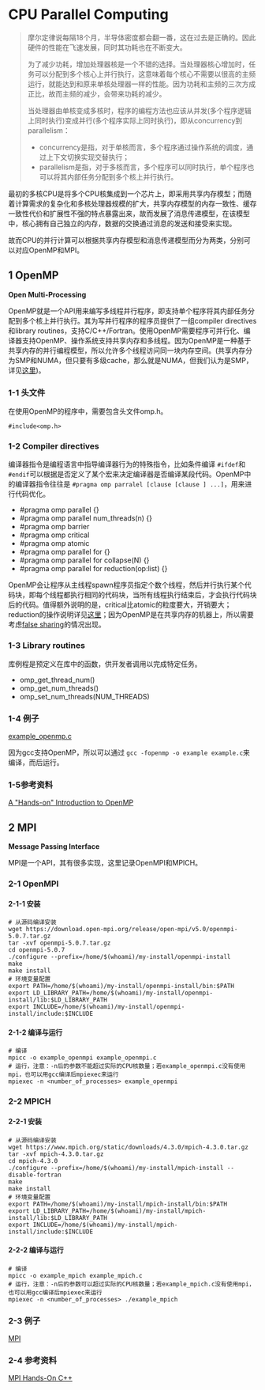 # CPU Parallel Computing

> 摩尔定律说每隔18个月，半导体密度都会翻一番，这在过去是正确的。因此硬件的性能在飞速发展，同时其功耗也在不断变大。
>
> 为了减少功耗，增加处理器核是一个不错的选择。当处理器核心增加时，任务可以分配到多个核心上并行执行，这意味着每个核心不需要以很高的主频运行，就能达到和原来单核处理器一样的性能。因为功耗和主频的三次方成正比，故而主频的减少，会带来功耗的减少。
>
> 当处理器由单核变成多核时，程序的编程方法也应该从并发(多个程序逻辑上同时执行)变成并行(多个程序实际上同时执行)，即从concurrency到parallelism：
>
> * concurrency是指，对于单核而言，多个程序通过操作系统的调度，通过上下文切换实现交替执行；
> * parallelism是指，对于多核而言，多个程序可以同时执行，单个程序也可以将其内部任务分配到多个核上并行执行。

最初的多核CPU是将多个CPU核集成到一个芯片上，即采用共享内存模型；而随着计算需求的复杂化和多核处理器规模的扩大，共享内存模型的内存一致性、缓存一致性代价和扩展性不强的特点暴露出来，故而发展了消息传递模型，在该模型中，核心拥有自己独立的内存，数据的交换通过消息的发送和接受来实现。

故而CPU的并行计算可以根据共享内存模型和消息传递模型而分为两类，分别可以对应OpenMP和MPI。

## 1 OpenMP

**Open Multi-Processing**

OpenMP就是一个API用来编写多线程并行程序，即支持单个程序将其内部任务分配到多个核上并行执行。其为写并行程序的程序员提供了一组compiler directives和library routines，支持C/C++/Fortran。使用OpenMP需要程序可并行化、编译器支持OpenMP、操作系统支持共享内存和多线程。因为OpenMP是一种基于共享内存的并行编程模型，所以允许多个线程访问同一块内存空间。(共享内存分为SMP和NUMA，但只要有多级cache，那么就是NUMA，但我们认为是SMP，详见[这里](openmp/pic/SMPandNUMA.jpg))。

### 1-1 头文件

在使用OpenMP的程序中，需要包含头文件omp.h。

```
#include<omp.h>
```

### 1-2 Compiler directives

编译器指令是编程语言中指导编译器行为的特殊指令，比如条件编译 `#ifdef`和 `#endif`可以根据是否定义了某个宏来决定编译器是否编译某段代码。OpenMP中的编译器指令往往是 `#pragma omp parralel [clause [clause ] ...]`，用来进行代码优化。

* #pragma omp parallel {}
* #pragma omp parallel num_threads(n) {}
* #pragma omp barrier
* #pragma omp critical
* #pragma omp atomic
* #pragma omp parallel for {}
* #pragma omp parallel for collapse(N) {}
* #pragma omp parallel for reduction(op:list) {}

OpenMP会让程序从主线程spawn程序员指定个数个线程，然后并行执行某个代码块，即每个线程都执行相同的代码块，当所有线程执行结束后，才会执行代码块后的代码。值得额外说明的是，critical比atomic的粒度要大，开销要大；reduction的操作说明详见[这里](openmp/pic/reduction.jpg)；因为OpenMP是在共享内存的机器上，所以需要考虑[false sharing](openmp/pic/falsesharing.jpg)的情况出现。

### 1-3 Library routines

库例程是预定义在库中的函数，供开发者调用以完成特定任务。

* omp_get_thread_num()
* omp_get_num_threads()
* omp_set_num_threads(NUM_THREADS)

### 1-4 例子

[example_openmp.c](openmp/code/example_openmp.c)

因为gcc支持OpenMP，所以可以通过 `gcc -fopenmp -o example example.c`来编译，而后运行。

### 1-5参考资料

[A &#34;Hands-on&#34; Introduction to OpenMP](openmp/learn/Intro_To_OpenMP_Mattson.pdf)

## 2 MPI

**Message Passing Interface**

MPI是一个API，其有很多实现，这里记录OpenMPI和MPICH。

### 2-1 OpenMPI

#### 2-1-1 安装

```shell
# 从源码编译安装
wget https://download.open-mpi.org/release/open-mpi/v5.0/openmpi-5.0.7.tar.gz
tar -xvf openmpi-5.0.7.tar.gz
cd openmpi-5.0.7
./configure --prefix=/home/$(whoami)/my-install/openmpi-install
make
make install
# 环境变量配置
export PATH=/home/$(whoami)/my-install/openmpi-install/bin:$PATH
export LD_LIBRARY_PATH=/home/$(whoami)/my-install/openmpi-install/lib:$LD_LIBRARY_PATH
export INCLUDE=/home/$(whoami)/my-install/openmpi-install/include:$INCLUDE
```

#### 2-1-2 编译与运行

```shell
# 编译
mpicc -o example_openmpi example_openmpi.c
# 运行，注意：-n后的参数不能超过实际的CPU核数量；若example_openmpi.c没有使用mpi，也可以用gcc编译后mpiexec来运行
mpiexec -n <number_of_processes> example_openmpi
```

### 2-2 MPICH

#### 2-2-1 安装

```shell
# 从源码编译安装
wget https://www.mpich.org/static/downloads/4.3.0/mpich-4.3.0.tar.gz
tar -xvf mpich-4.3.0.tar.gz
cd mpich-4.3.0
./configure --prefix=/home/$(whoami)/my-install/mpich-install --disable-fortran
make
make install
# 环境变量配置
export PATH=/home/$(whoami)/my-install/mpich-install/bin:$PATH
export LD_LIBRARY_PATH=/home/$(whoami)/my-install/mpich-install/lib:$LD_LIBRARY_PATH
export INCLUDE=/home/$(whoami)/my-install/mpich-install/include:$INCLUDE
```

#### 2-2-2 编译与运行

```shell
# 编译
mpicc -o example_mpich example_mpich.c
# 运行，注意：-n后的参数可以超过实际的CPU核数量；若example_mpich.c没有使用mpi，也可以用gcc编译后mpiexec来运行
mpiexec -n <number_of_processes> ./example_mpich
```

### 2-3 例子

[MPI](MPI/MPI.md)

### 2-4 参考资料

[MPI Hands-On C++](https://education.molssi.org/parallel-programming/04-distributed-examples.html)
